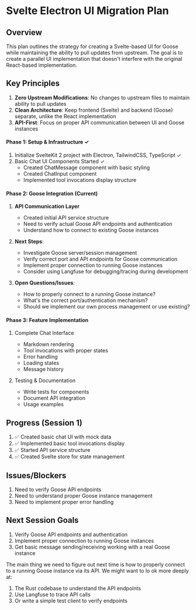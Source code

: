 # Svelte Electron UI Migration Plan

## Overview

This plan outlines the strategy for creating a Svelte-based UI for Goose while maintaining the ability to pull updates from upstream. The goal is to create a parallel UI implementation that doesn't interfere with the original React-based implementation.

## Key Principles

1. **Zero Upstream Modifications**: No changes to upstream files to maintain ability to pull updates
2. **Clean Architecture**: Keep frontend (Svelte) and backend (Goose) separate, unlike the React implementation
3. **API-First**: Focus on proper API communication between UI and Goose instances

#### Phase 1: Setup & Infrastructure ✓

1. Initialize SvelteKit 2 project with Electron, TailwindCSS, TypeScript ✓
2. Basic Chat UI Components Started ✓
   - Created ChatMessage component with basic styling
   - Created ChatInput component
   - Implemented tool invocations display structure

#### Phase 2: Goose Integration (Current)

1. **API Communication Layer**

   - Created initial API service structure
   - Need to verify actual Goose API endpoints and authentication
   - Understand how to connect to existing Goose instances

2. **Next Steps**:

   - Investigate Goose server/session management
   - Verify correct port and API endpoints for Goose communication
   - Implement proper connection to running Goose instances
   - Consider using Langfuse for debugging/tracing during development

3. **Open Questions/Issues**:
   - How to properly connect to a running Goose instance?
   - What's the correct port/authentication mechanism?
   - Should we implement our own process management or use existing?

#### Phase 3: Feature Implementation

1. Complete Chat Interface

   - Markdown rendering
   - Tool invocations with proper states
   - Error handling
   - Loading states
   - Message history

2. Testing & Documentation
   - Write tests for components
   - Document API integration
   - Usage examples

## Progress (Session 1)

1. ✅ Created basic chat UI with mock data
2. ✅ Implemented basic tool invocations display
3. ✅ Started API service structure
4. ✅ Created Svelte store for state management

## Issues/Blockers

1. Need to verify Goose API endpoints
2. Need to understand proper Goose instance management
3. Need to implement proper error handling

## Next Session Goals

1. Verify Goose API endpoints and authentication
2. Implement proper connection to running Goose instances
3. Get basic message sending/receiving working with a real Goose instance

The main thing we need to figure out next time is how to properly connect to a running Goose instance via its API. We might want to lo
ok more deeply at:

1. The Rust codebase to understand the API endpoints
2. Use Langfuse to trace API calls
3. Or write a simple test client to verify endpoints
